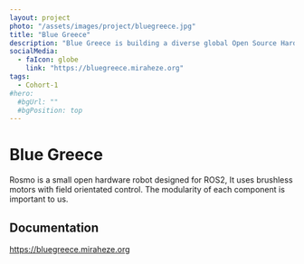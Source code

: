 ```yaml
---
layout: project
photo: "/assets/images/project/bluegreece.jpg"
title: "Blue Greece"
description: "Blue Greece is building a diverse global Open Source Hardware platform for small-scale solar-powered Drinking Water Technology"
socialMedia:
  - faIcon: globe
    link: "https://bluegreece.miraheze.org"
tags:
  - Cohort-1
#hero:
  #bgUrl: ""
  #bgPosition: top
---
```


# Blue Greece

Rosmo is a small open hardware robot designed for ROS2, It uses 
brushless motors with field orientated control. The modularity of each 
component is important to us.

## Documentation

https://bluegreece.miraheze.org
